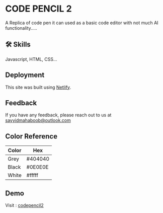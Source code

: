 
# CODE PENCIL 2

A Replica of code pen it can used  as a basic code editor with not much AI functionality.....

## 🛠 Skills
Javascript, HTML, CSS...

## Deployment

This site was built using [Netlify](https://www.netlify.com/).
 
## Feedback

If you have any feedback, please reach out to us at sayyidmahaboob@outlook.com

## Color Reference

| Color             | Hex                                                                |
| ----------------- | ------------------------------------------------------------------ |
| Grey |  #404040 |
| Black| #0E0E0E |
| White |   #fffff |



## Demo

Visit : [codepencil2](https://codepencil2.netlify.app/)




